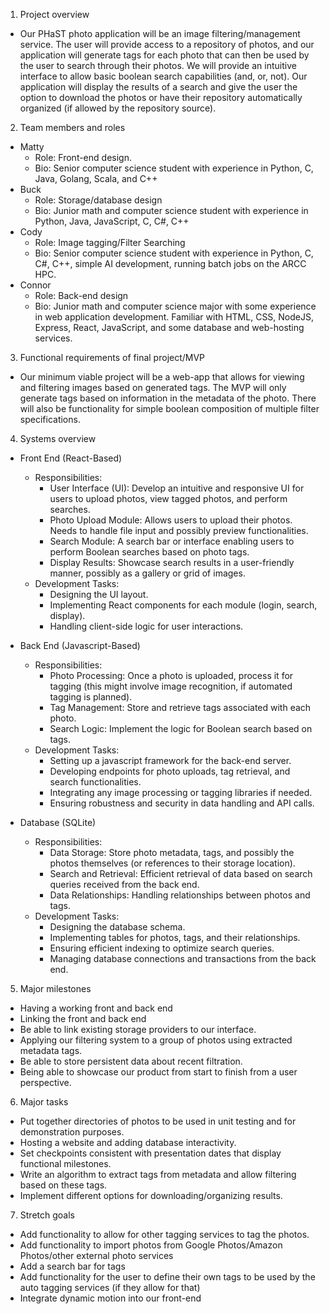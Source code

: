 1. Project overview
- Our PHaST photo application will be an image filtering/management service. The user will provide access to a repository of photos, and our application will generate tags for each photo that can then be used by the user to search through their photos. We will provide an intuitive interface to allow basic boolean search capabilities (and, or, not). Our application will display the results of a search and give the user the option to download the photos or have their repository automatically organized (if allowed by the repository source).
2. Team members and roles
- Matty
  - Role: Front-end design.
  - Bio: Senior computer science student with experience in Python, C, Java, Golang, Scala, and C++
- Buck
  - Role: Storage/database design
  - Bio: Junior math and computer science student with experience in Python, Java, JavaScript, C, C#, C++
- Cody
  - Role: Image tagging/Filter Searching
  - Bio: Senior computer science student with experience in Python, C, C#, C++, simple AI development, running batch jobs on the ARCC HPC.
- Connor
  - Role: Back-end design 
  - Bio: Junior math and computer science major with some experience in web application development. Familiar with HTML, CSS, NodeJS, Express, React, JavaScript, and some database and web-hosting services.
3. Functional requirements of final project/MVP
- Our minimum viable project will be a web-app that allows for viewing and filtering images based on generated tags. The MVP will only generate tags based on information in the metadata of the photo.  There will also be functionality for simple boolean composition of multiple filter specifications.
4. Systems overview
- Front End (React-Based)
  - Responsibilities:
    - User Interface (UI): Develop an intuitive and responsive UI for users to upload photos, view tagged photos, and perform searches.
    - Photo Upload Module: Allows users to upload their photos. Needs to handle file input and possibly preview functionalities.
    - Search Module: A search bar or interface enabling users to perform Boolean searches based on photo tags.
    - Display Results: Showcase search results in a user-friendly manner, possibly as a gallery or grid of images.
  - Development Tasks:
    - Designing the UI layout.
    - Implementing React components for each module (login, search, display).
    - Handling client-side logic for user interactions.

- Back End (Javascript-Based)
  - Responsibilities:
    - Photo Processing: Once a photo is uploaded, process it for tagging (this might involve image recognition, if automated tagging is planned).
    - Tag Management: Store and retrieve tags associated with each photo.
    - Search Logic: Implement the logic for Boolean search based on tags.
  - Development Tasks:
    - Setting up a javascript framework for the back-end server.
    - Developing endpoints for photo uploads, tag retrieval, and search functionalities.
    - Integrating any image processing or tagging libraries if needed.
    - Ensuring robustness and security in data handling and API calls.

- Database (SQLite)
  - Responsibilities:
    - Data Storage: Store photo metadata, tags, and possibly the photos themselves (or references to their storage location).
    - Search and Retrieval: Efficient retrieval of data based on search queries received from the back end.
    - Data Relationships: Handling relationships between photos and tags.
  - Development Tasks:
    - Designing the database schema.
    - Implementing tables for photos, tags, and their relationships.
    - Ensuring efficient indexing to optimize search queries.
    - Managing database connections and transactions from the back end.
5. Major milestones
- Having a working front and back end
- Linking the front and back end
- Be able to link existing storage providers to our interface.
- Applying our filtering system to a group of photos using extracted metadata tags.
- Be able to store persistent data about recent filtration.
- Being able to showcase our product from start to finish from a user perspective.


6. Major tasks 
- Put together directories of photos to be used in unit testing and for demonstration purposes.
- Hosting a website and adding database interactivity.
- Set checkpoints consistent with presentation dates that display functional milestones.
- Write an algorithm to extract tags from metadata and allow filtering based on these tags.
- Implement different options for downloading/organizing results.
7. Stretch goals
- Add functionality to allow for other tagging services to tag the photos.
- Add functionality to import photos from Google Photos/Amazon Photos/other external photo services
- Add a search bar for tags
- Add functionality for the user to define their own tags to be used by the auto tagging services (if they allow for that)
- Integrate dynamic motion into our front-end
